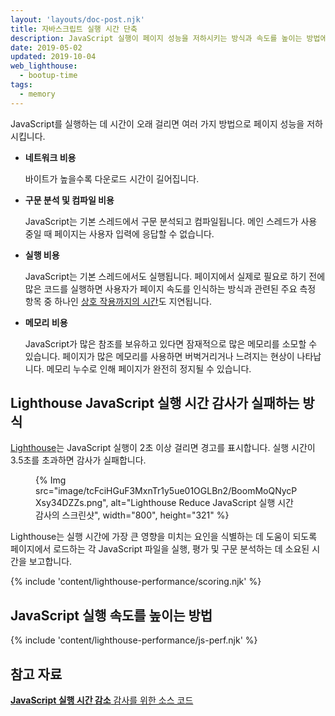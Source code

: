 ```yaml
---
layout: 'layouts/doc-post.njk'
title: 자바스크립트 실행 시간 단축
description: JavaScript 실행이 페이지 성능을 저하시키는 방식과 속도를 높이는 방법에 대해 알아봅니다.
date: 2019-05-02
updated: 2019-10-04
web_lighthouse:
  - bootup-time
tags:
  - memory
---
```


JavaScript를 실행하는 데 시간이 오래 걸리면 여러 가지 방법으로 페이지 성능을 저하시킵니다.

- **네트워크 비용**

    바이트가 높을수록 다운로드 시간이 길어집니다.

- **구문 분석 및 컴파일 비용**

    JavaScript는 기본 스레드에서 구문 분석되고 컴파일됩니다. 메인 스레드가 사용 중일 때 페이지는 사용자 입력에 응답할 수 없습니다.

- **실행 비용**

    JavaScript는 기본 스레드에서도 실행됩니다. 페이지에서 실제로 필요로 하기 전에 많은 코드를 실행하면 사용자가 페이지 속도를 인식하는 방식과 관련된 주요 측정 항목 중 하나인 [상호 작용까지의 시간](https://web.dev/tti/)도 지연됩니다.

- **메모리 비용**

    JavaScript가 많은 참조를 보유하고 있다면 잠재적으로 많은 메모리를 소모할 수 있습니다. 페이지가 많은 메모리를 사용하면 버벅거리거나 느려지는 현상이 나타납니다. 메모리 누수로 인해 페이지가 완전히 정지될 수 있습니다.

## Lighthouse JavaScript 실행 시간 감사가 실패하는 방식

[Lighthouse](https://developers.google.com/web/tools/lighthouse/)는 JavaScript 실행이 2초 이상 걸리면 경고를 표시합니다. 실행 시간이 3.5초를 초과하면 감사가 실패합니다.

<figure>{% Img src="image/tcFciHGuF3MxnTr1y5ue01OGLBn2/BoomMoQNycPXsy34DZZs.png", alt="Lighthouse Reduce JavaScript 실행 시간 감사의 스크린샷", width="800", height="321" %}</figure>

Lighthouse는 실행 시간에 가장 큰 영향을 미치는 요인을 식별하는 데 도움이 되도록 페이지에서 로드하는 각 JavaScript 파일을 실행, 평가 및 구문 분석하는 데 소요된 시간을 보고합니다.

{% include 'content/lighthouse-performance/scoring.njk' %}

## JavaScript 실행 속도를 높이는 방법

{% include 'content/lighthouse-performance/js-perf.njk' %}

## 참고 자료

[**JavaScript 실행 시간 감소** 감사를 위한 소스 코드](https://github.com/GoogleChrome/lighthouse/blob/master/lighthouse-core/audits/bootup-time.js)

